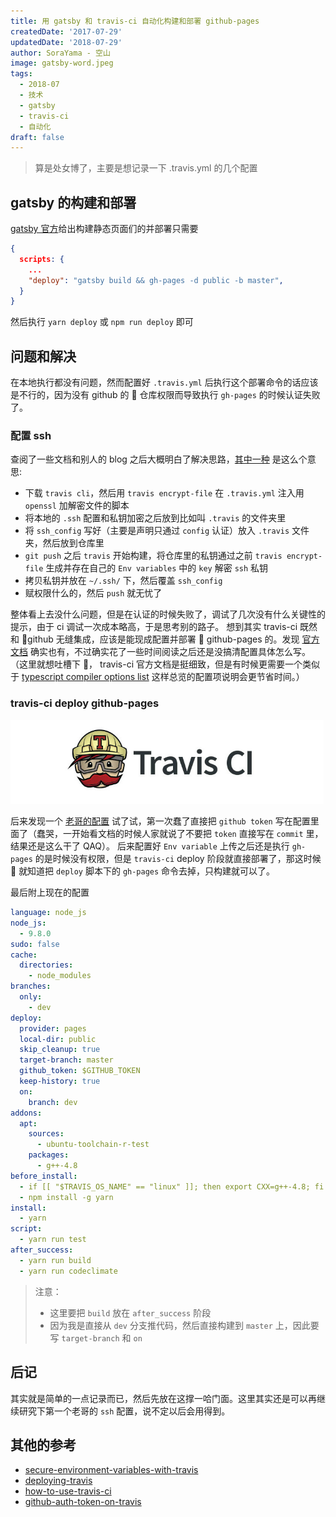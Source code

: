 ```yaml
---
title: 用 gatsby 和 travis-ci 自动化构建和部署 github-pages
createdDate: '2017-07-29'
updatedDate: '2018-07-29'
author: SoraYama - 空山
image: gatsby-word.jpeg
tags:
  - 2018-07
  - 技术
  - gatsby
  - travis-ci
  - 自动化
draft: false
---
```


> 算是处女博了，主要是想记录一下 .travis.yml 的几个配置

## gatsby 的构建和部署

[gatsby 官方](https://www.gatsbyjs.org/docs/how-gatsby-works-with-github-pages/)给出构建静态页面们的并部署只需要

```json
{
  scripts: {
    ...
    "deploy": "gatsby build && gh-pages -d public -b master",
  }
}
```

然后执行 `yarn deploy` 或 `npm run deploy` 即可

## 问题和解决

在本地执行都没有问题，然而配置好 `.travis.yml` 后执行这个部署命令的话应该是不行的，因为没有 github 的  仓库权限而导致执行 `gh-pages` 的时候认证失败了。

### 配置 ssh

查阅了一些文档和别人的 blog 之后大概明白了解决思路，[其中一种](https://imzlp.me/posts/42318/) 是这么个意思:

- 下载 `travis cli`，然后用 `travis encrypt-file` 在 `.travis.yml` 注入用 `openssl` 加解密文件的脚本
- 将本地的 `.ssh` 配置和私钥加密之后放到比如叫 `.travis` 的文件夹里
- 将 `ssh_config` 写好（主要是声明只通过 `config` 认证）放入 `.travis` 文件夹，然后放到仓库里
- `git push` 之后 `travis` 开始构建，将仓库里的私钥通过之前 `travis encrypt-file` 生成并存在自己的 `Env variables` 中的 `key` 解密 `ssh` 私钥
- 拷贝私钥并放在 `~/.ssh/` 下，然后覆盖 `ssh_config`
- 赋权限什么的，然后 `push` 就无忧了

整体看上去没什么问题，但是在认证的时候失败了，调试了几次没有什么关键性的提示，由于 ci 调试一次成本略高，于是思考别的路子。
想到其实 travis-ci 既然和 github 无缝集成，应该是能现成配置并部署  github-pages 的。发现 [官方文档](https://docs.travis-ci.com/user/deployment/pages/) 确实也有，不过确实花了一些时间阅读之后还是没搞清配置具体怎么写。
（这里就想吐槽下 ， travis-ci 官方文档是挺细致，但是有时候更需要一个类似于 [typescript compiler options list](https://www.typescriptlang.org/docs/handbook/compiler-options.html) 这样总览的配置项说明会更节省时间。）

### travis-ci deploy github-pages

![travis-ci](./travis-ci.jpg)

后来发现一个 [老哥的配置](https://takuti.me/note/travis-gh-pages-deployment/) 试了试，第一次蠢了直接把 `github token` 写在配置里面了（蠢哭，一开始看文档的时候人家就说了不要把 `token` 直接写在 `commit` 里，结果还是这么干了 QAQ）。
后来配置好 `Env variable` 上传之后还是执行 `gh-pages` 的是时候没有权限，但是 `travis-ci` deploy 阶段就直接部署了，那这时候  就知道把 `deploy` 脚本下的 `gh-pages` 命令去掉，只构建就可以了。

最后附上现在的配置

```yaml
language: node_js
node_js:
  - 9.8.0
sudo: false
cache:
  directories:
    - node_modules
branches:
  only:
    - dev
deploy:
  provider: pages
  local-dir: public
  skip_cleanup: true
  target-branch: master
  github_token: $GITHUB_TOKEN
  keep-history: true
  on:
    branch: dev
addons:
  apt:
    sources:
      - ubuntu-toolchain-r-test
    packages:
      - g++-4.8
before_install:
  - if [[ "$TRAVIS_OS_NAME" == "linux" ]]; then export CXX=g++-4.8; fi
  - npm install -g yarn
install:
  - yarn
script:
  - yarn run test
after_success:
  - yarn run build
  - yarn run codeclimate
```

> 注意：
>
> - 这里要把 `build` 放在 `after_success` 阶段
> - 因为我是直接从 `dev` 分支推代码，然后直接构建到 `master` 上，因此要写 `target-branch` 和 `on`

## 后记

其实就是简单的一点记录而已，然后先放在这撑一哈门面。这里其实还是可以再继续研究下第一个老哥的 `ssh` 配置，说不定以后会用得到。

## 其他的参考

- [secure-environment-variables-with-travis](https://brettdewoody.com/secure-environment-variables-with-travis/)
- [deploying-travis](https://heygrady.com/deploying-travis/)
- [how-to-use-travis-ci](https://github.com/nukc/how-to-use-travis-ci)
- [github-auth-token-on-travis](https://blog.wyrihaximus.net/2015/09/github-auth-token-on-travis/)
